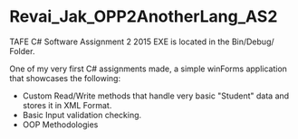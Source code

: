 # Revai_Jak_OPP2AnotherLang_AS2
TAFE C# Software Assignment 2 2015
EXE is located in the Bin/Debug/ Folder.

One of my very first C# assignments made, a simple winForms application that showcases the following:
+ Custom Read/Write methods that handle very basic "Student" data and stores it in XML Format.
+ Basic Input validation checking.
+ OOP Methodologies
